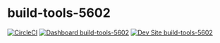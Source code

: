 # build-tools-5602

[![CircleCI](https://circleci.com/gh/pantheon-ci-bot/build-tools-5602.svg?style=shield)](https://circleci.com/gh/pantheon-ci-bot/build-tools-5602)
[![Dashboard build-tools-5602](https://img.shields.io/badge/dashboard-build_tools_5602-yellow.svg)](https://dashboard.pantheon.io/sites/0f7e34fe-5f8b-4438-9717-b7a61cd28845#dev/code)
[![Dev Site build-tools-5602](https://img.shields.io/badge/site-build_tools_5602-blue.svg)](http://dev-build-tools-5602.pantheonsite.io/)